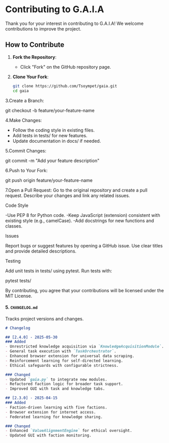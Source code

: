 # Contributing to G.A.I.A

Thank you for your interest in contributing to G.A.I.A! We welcome contributions to improve the project.

## How to Contribute

1. **Fork the Repository**:
   - Click "Fork" on the GitHub repository page.

2. **Clone Your Fork**:
   ```bash
   git clone https://github.com/Tsoympet/gaia.git
   cd gaia

3.Create a Branch:

git checkout -b feature/your-feature-name

4.Make Changes:

- Follow the coding style in existing files.
- Add tests in tests/ for new features.
- Update documentation in docs/ if needed.

5.Commit Changes:

git commit -m "Add your feature description"

6.Push to Your Fork:

git push origin feature/your-feature-name

7.Open a Pull Request:
Go to the original repository and create a pull request.
Describe your changes and link any related issues.

Code Style

-Use PEP 8 for Python code.
-Keep JavaScript (extension) consistent with existing style (e.g., camelCase).
-Add docstrings for new functions and classes.

Issues

Report bugs or suggest features by opening a GitHub issue.
Use clear titles and provide detailed descriptions.

Testing

Add unit tests in tests/ using pytest.
Run tests with:

pytest tests/

By contributing, you agree that your contributions will be licensed under the MIT License.

#### 5. `CHANGELOG.md`
Tracks project versions and changes.

```markdown
# Changelog

## [2.4.0] - 2025-05-30
### Added
- Unrestricted knowledge acquisition via `KnowledgeAcquisitionModule`.
- General task execution with `TaskOrchestrator`.
- Enhanced browser extension for universal data scraping.
- Reinforcement learning for self-directed learning.
- Ethical safeguards with configurable strictness.

### Changed
- Updated `gaia.py` to integrate new modules.
- Refactored faction logic for broader task support.
- Improved GUI with task and knowledge tabs.

## [2.3.0] - 2025-04-15
### Added
- Faction-driven learning with five factions.
- Browser extension for internet access.
- Federated learning for knowledge sharing.

### Changed
- Enhanced `ValueAlignmentEngine` for ethical oversight.
- Updated GUI with faction monitoring.
